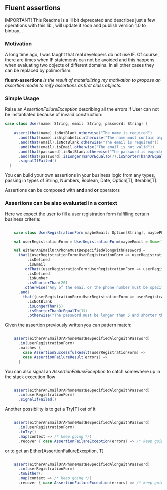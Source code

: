 ## Fluent assertions

IMPORTANT! This Readme is a lil bit deprecated and describes just a few operations with this lib , will update it soon and publish version 1.0 to bintray...

### Motivation
A long time ago, I was taught that real developers do not use IF. Of course, there are times when IF statements can not be avoided and this happens when evaluating two objects of different domains. In all other cases they can be replaced by polimorfism.

__fluent-assertions__ _is the result of materializing my motivation to propose an assertion model to reify assertions as first class objects._ 

### Simple Usage

Raise an _AssertionFailureException_ describing all the errors if User can not be instantiated because of invalid construction: 

```scala
case class User(name: String, email: String, password: String) {
    
    assert(that(name).isNotBlank.otherwise("The name is required")
      .and(that(name).isAlphabetic.otherwise("The name must contain alphabetic chars only"))
      .and(that(email).isNotBlank.otherwise("The email is required"))
      .and(that(email).isEmail.otherwise("The email is not valid"))
      .and(that(password).isNotBlank.otherwise("The password is expected"))
      .and(that(password).isLongerThanOrEqualTo(7).isShorterThanOrEqualTo(20).otherwise("Password length must be between 7 and 20")))
      .signalIfFailed()
  }
```

You can build your own assertions in your business logic from any types, passing in types of String, Numbers, Boolean, Date, Option[T], Iterable[T].

Assertions can be composed with __and__ and __or__ operators  

### Assertions can be also evaluated in a context 

Here we expect the user to fill a user registration form fulfilling certain business criteria:

```scala

    case class UserRegistrationForm(maybeEmail: Option[String], maybePhoneNumber: Option[String], password: String)

    val userRegistrationForm = UserRegistrationForm(maybeEmail = Some("sebastian@gmail.com"), maybePhoneNumber = None,  "sj28d$oU9%u")

    val eitherAnEmailOrAPhoneMustBeSpecifiedAlongWithPassword =
      that({userRegistrationForm:UserRegistrationForm => userRegistrationForm.maybeEmail})
          .isDefined
          .isEmail
        .orThat({userRegistrationForm:UserRegistrationForm => userRegistrationForm.maybePhoneNumber})
          .isDefined
          .isNumber
          .isShorterThan(20)
        .otherwise("Any of the email or the phone number must be specified")
      .and(
        that({userRegistrationForm:UserRegistrationForm => userRegistrationForm.password})
          .isNotBlank
          .isLongerThan(5)
          .isShorterThanOrEqualTo(15)
          .otherwise("The password must be longer than 5 and shorter than 15"))

```

Given the assertion previously written you can pattern match:

```scala

    assert(eitherAnEmailOrAPhoneMustBeSpecifiedAlongWithPassword)
      .in(userRegistrationForm)
      .matches {
        case AssertionSuccessfulResult(userRegistrationForm) =>
        case AssertionFailureResult(errors) =>
      }

```

You can also signal an _AssertionFailureException_ to catch somewhere up in the stack execution flow

```scala

    assert(eitherAnEmailOrAPhoneMustBeSpecifiedAlongWithPassword)
      .in(userRegistrationForm)
      .signalIfFailed()

```

Another possibility is to get a Try[T] out of it

```scala

    assert(eitherAnEmailOrAPhoneMustBeSpecifiedAlongWithPassword)
      .in(userRegistrationForm)
      .toTry()
      .map(context => /* keep going */)
      .recover { case AssertionFailureException(errors) => /* keep going */ }

``` 

or to get an Either[AssertionFailureException, T]

```scala

    assert(eitherAnEmailOrAPhoneMustBeSpecifiedAlongWithPassword)
      .in(userRegistrationForm)
      .toEither()
      .map(context => /* keep going */)
      .recover { case AssertionFailureException(errors) => /* keep going */ }

``` 

